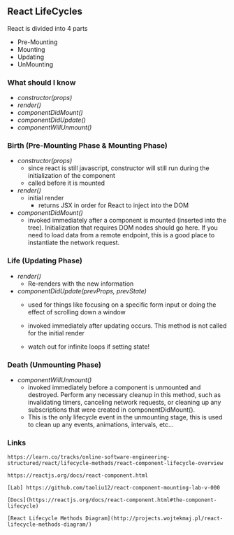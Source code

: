 ## React LifeCycles

React is divided into 4 parts
- Pre-Mounting
- Mounting
- Updating
- UnMounting

### What should I know
- *constructor(props)*
- *render()*
- *componentDidMount()*
- *componentDidUpdate()*
- *componentWillUnmount()*

### Birth (Pre-Mounting Phase & Mounting Phase)
- *constructor(props)*
  - since react is still javascript, constructor will still run during the initialization of the component
  - called before it is mounted
- *render()*
  - initial render
    - returns JSX in order for React to inject into the DOM
- *componentDidMount()*
  - invoked immediately after a component is mounted (inserted into the tree). Initialization that requires DOM nodes should go here. If you need to load data from a remote endpoint, this is a good place to instantiate the network request.

### Life (Updating Phase)
- *render()*
    - Re-renders with the new information
- *componentDidUpdate(prevProps, prevState)*
    - used for things like focusing on a specific form input or doing the effect of scrolling down a window
  - invoked immediately after updating occurs. This method is not called for the initial render
  
  - watch out for infinite loops if setting state!

### Death (Unmounting Phase)
- *componentWillUnmount()*
  -  invoked immediately before a component is unmounted and destroyed. Perform any necessary cleanup in this method, such as invalidating timers, canceling network requests, or cleaning up any subscriptions that were created in componentDidMount().
   - This is the only lifecycle event in the unmounting stage, this is used to clean up any events, animations, intervals, etc...




### Links
    https://learn.co/tracks/online-software-engineering-structured/react/lifecycle-methods/react-component-lifecycle-overview

    https://reactjs.org/docs/react-component.html

    [Lab] https://github.com/taoliu12/react-component-mounting-lab-v-000

    [Docs](https://reactjs.org/docs/react-component.html#the-component-lifecycle)

    [React Lifecycle Methods Diagram](http://projects.wojtekmaj.pl/react-lifecycle-methods-diagram/)

